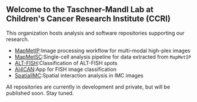 ## Welcome to the Taschner-Mandl Lab at Children's Cancer Research Institute (CCRI)

This organization hosts analysis and software repositories supporting our research. 

- [MapMetIP](https://github.com/TaschnerMandlGroup/MapMetIP):Image processing workflow for multi-modal high-plex images
- [MapMetSC](https://github.com/TaschnerMandlGroup/MapMetSC):Single-cell analysis pipeline for data extracted from `MapMetIP`
- [ALT-FISH](https://github.com/TaschnerMandlGroup/ALT-FISH):Classification of ALT-FISH spots
- [AI4CAN](https://github.com/TaschnerMandlGroup/AI4CAN):App for FISH image classification
- [SpatialIMC](https://github.com/TaschnerMandlGroup/SpatialIMC):Spatial interaction analysis in IMC images

All repositories are currently in development and private, but will be published soon. Stay tuned.
